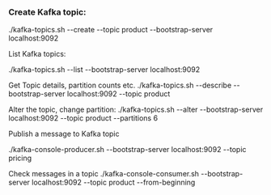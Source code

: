 ### Create Kafka topic:

./kafka-topics.sh --create --topic product --bootstrap-server localhost:9092

List Kafka topics:

./kafka-topics.sh --list --bootstrap-server localhost:9092

Get Topic details, partition counts etc.
./kafka-topics.sh --describe --bootstrap-server localhost:9092 --topic product

Alter the topic, change partition:
./kafka-topics.sh --alter --bootstrap-server localhost:9092 --topic product --partitions 6

Publish a message to Kafka topic

./kafka-console-producer.sh --bootstrap-server localhost:9092 --topic pricing

Check messages in a topic
./kafka-console-consumer.sh --bootstrap-server localhost:9092 --topic product --from-beginning
